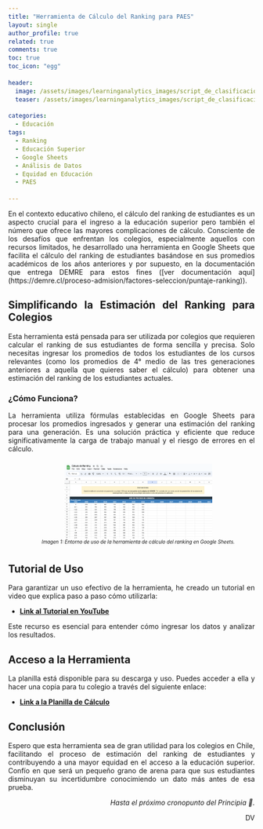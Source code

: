 ```yaml
---
title: "Herramienta de Cálculo del Ranking para PAES"
layout: single
author_profile: true
related: true
comments: true
toc: true
toc_icon: "egg"

header:
  image: /assets/images/learninganalytics_images/script_de_clasificacion_v1/banner_ranking_estudiantes.png.png
  teaser: /assets/images/learninganalytics_images/script_de_clasificacion_v1/banner_ranking_estudiantes.png.png

categories:
  - Educación
tags:
  - Ranking
  - Educación Superior
  - Google Sheets
  - Análisis de Datos
  - Equidad en Educación
  - PAES

---
```

<div align="justify" markdown="1">
En el contexto educativo chileno, el cálculo del ranking de estudiantes es un aspecto crucial para el ingreso a la educación superior pero también el número que ofrece las mayores complicaciones de cálculo. Consciente de los desafíos que enfrentan los colegios, especialmente aquellos con recursos limitados, he desarrollado una herramienta en Google Sheets que facilita el cálculo del ranking de estudiantes basándose en sus promedios académicos de los años anteriores y por supuesto, en la documentación que entrega DEMRE para estos fines ([ver documentación aquí](https://demre.cl/proceso-admision/factores-seleccion/puntaje-ranking)).

## Simplificando la Estimación del Ranking para Colegios

Esta herramienta está pensada para ser utilizada por colegios que requieren calcular el ranking de sus estudiantes de forma sencilla y precisa. Solo necesitas ingresar los promedios de todos los estudiantes de los cursos relevantes (como los promedios de 4° medio de las tres generaciones anteriores a aquella que quieres saber el cálculo) para obtener una estimación del ranking de los estudiantes actuales.

### ¿Cómo Funciona?

La herramienta utiliza fórmulas establecidas en Google Sheets para procesar los promedios ingresados y generar una estimación del ranking para una generación. Es una solución práctica y eficiente que reduce significativamente la carga de trabajo manual y el riesgo de errores en el cálculo.

<figure style = "float: center; width: 100%; text-align: center; font-style: italic; font-size: 0.7em; text-indent: 0; margin: 0.6em; padding: 0.8em;">
  <a href="/assets/images/learninganalytics_images/script_de_clasificacion_v1/google_sheets_ranking_ejemplo.png">
    <img src="/assets/images/learninganalytics_images/script_de_clasificacion_v1/google_sheets_ranking_ejemplo.png" width="60%"  alt="Imagen 1: Ejemplo de uso de la herramienta de cálculo del ranking en Google Sheets.">
  </a>
  <figcaption>Imagen 1: Entorno de uso de la herramienta de cálculo del ranking en Google Sheets.</figcaption>
</figure>

## Tutorial de Uso

Para garantizar un uso efectivo de la herramienta, he creado un tutorial en video que explica paso a paso cómo utilizarla:

- **[Link al Tutorial en YouTube](https://youtu.be/pr6mLNRqwXU)**

Este recurso es esencial para entender cómo ingresar los datos y analizar los resultados.

## Acceso a la Herramienta

La planilla está disponible para su descarga y uso. Puedes acceder a ella y hacer una copia para tu colegio a través del siguiente enlace:

- **[Link a la Planilla de Cálculo](https://docs.google.com/spreadsheets/d/1HAqEFXSEi8P4ci_kkVOEhkcZTcFm_3Iv0zJrGlf7pXw/copy)**

## Conclusión

Espero que esta herramienta sea de gran utilidad para los colegios en Chile, facilitando el proceso de estimación del ranking de estudiantes y contribuyendo a una mayor equidad en el acceso a la educación superior. Confío en que será un pequeño grano de arena para que sus estudiantes disminuyan su incertidumbre conocimiendo un dato más antes de esa prueba.

</div>

<div align="right" markdown="1">

_Hasta el próximo cronopunto del Principia 🥚._

DV

</div>
